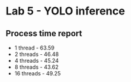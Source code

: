 # Lab 5 - YOLO inference

## Process time report

* 1 thread   - 63.59
* 2 threads  - 46.48
* 4 threads  - 45.24
* 8 threads  - 43.62
* 16 threads - 49.25